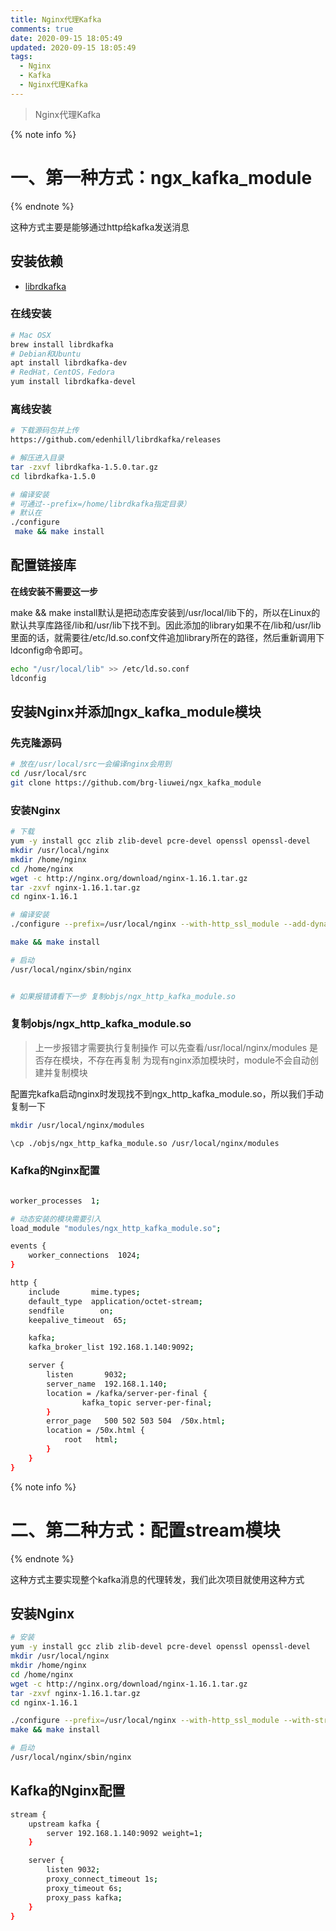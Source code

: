 ```yaml
---
title: Nginx代理Kafka
comments: true
date: 2020-09-15 18:05:49
updated: 2020-09-15 18:05:49
tags:
  - Nginx
  - Kafka
  - Nginx代理Kafka
---
```


<blockquote class="blockquote-center">Nginx代理Kafka</blockquote>

<!--more-->

{% note info %}
# 一、第一种方式：ngx_kafka_module
{% endnote %}


这种方式主要是能够通过http给kafka发送消息

## 安装依赖

- [librdkafka](https://github.com/edenhill/librdkafka)

### 在线安装
```bash
# Mac OSX
brew install librdkafka
# Debian和Ubuntu
apt install librdkafka-dev
# RedHat，CentOS，Fedora
yum install librdkafka-devel
```

### 离线安装

```bash
# 下载源码包并上传
https://github.com/edenhill/librdkafka/releases

# 解压进入目录
tar -zxvf librdkafka-1.5.0.tar.gz
cd librdkafka-1.5.0

# 编译安装
# 可通过--prefix=/home/librdkafka指定目录）
# 默认在
./configure
 make && make install
```

## 配置链接库

**在线安装不需要这一步**

 make && make install默认是把动态库安装到/usr/local/lib下的，所以在Linux的默认共享库路径/lib和/usr/lib下找不到。因此添加的library如果不在/lib和/usr/lib里面的话，就需要往/etc/ld.so.conf文件追加library所在的路径，然后重新调用下ldconfig命令即可。

```bash
echo "/usr/local/lib" >> /etc/ld.so.conf
ldconfig
```


## 安装Nginx并添加ngx_kafka_module模块

### 先克隆源码

```bash
# 放在/usr/local/src一会编译nginx会用到
cd /usr/local/src
git clone https://github.com/brg-liuwei/ngx_kafka_module
```

### 安装Nginx

```bash
# 下载
yum -y install gcc zlib zlib-devel pcre-devel openssl openssl-devel
mkdir /usr/local/nginx
mkdir /home/nginx
cd /home/nginx
wget -c http://nginx.org/download/nginx-1.16.1.tar.gz
tar -zxvf nginx-1.16.1.tar.gz
cd nginx-1.16.1

# 编译安装
./configure --prefix=/usr/local/nginx --with-http_ssl_module --add-dynamic=/usr/local/src/ngx_kafka_module

make && make install

# 启动
/usr/local/nginx/sbin/nginx


# 如果报错请看下一步 复制objs/ngx_http_kafka_module.so
```

### 复制objs/ngx_http_kafka_module.so

> 上一步报错才需要执行复制操作
> 可以先查看/usr/local/nginx/modules 是否存在模块，不存在再复制
> 为现有nginx添加模块时，module不会自动创建并复制模块

配置完kafka启动nginx时发现找不到ngx_http_kafka_module.so，所以我们手动复制一下

```bash
mkdir /usr/local/nginx/modules

\cp ./objs/ngx_http_kafka_module.so /usr/local/nginx/modules
```

### Kafka的Nginx配置

```bash

worker_processes  1;

# 动态安装的模块需要引入
load_module "modules/ngx_http_kafka_module.so";

events {
    worker_connections  1024;
}

http {
    include       mime.types;
    default_type  application/octet-stream;
    sendfile        on;
    keepalive_timeout  65;

    kafka;
    kafka_broker_list 192.168.1.140:9092;

    server {
        listen       9032;
        server_name  192.168.1.140;
        location = /kafka/server-per-final {
                kafka_topic server-per-final;
        }
        error_page   500 502 503 504  /50x.html;
        location = /50x.html {
            root   html;
        }
    }
}
```
{% note info %}
# 二、第二种方式：配置stream模块
{% endnote %}


这种方式主要实现整个kafka消息的代理转发，我们此次项目就使用这种方式


## 安装Nginx

```bash
# 安装
yum -y install gcc zlib zlib-devel pcre-devel openssl openssl-devel
mkdir /usr/local/nginx
mkdir /home/nginx
cd /home/nginx
wget -c http://nginx.org/download/nginx-1.16.1.tar.gz
tar -zxvf nginx-1.16.1.tar.gz
cd nginx-1.16.1

./configure --prefix=/usr/local/nginx --with-http_ssl_module --with-stream
make && make install

# 启动
/usr/local/nginx/sbin/nginx

```

## Kafka的Nginx配置
```bash
stream {
    upstream kafka {
        server 192.168.1.140:9092 weight=1;
    }

    server {
        listen 9032;
        proxy_connect_timeout 1s;
        proxy_timeout 6s;
        proxy_pass kafka;
    }
}
```